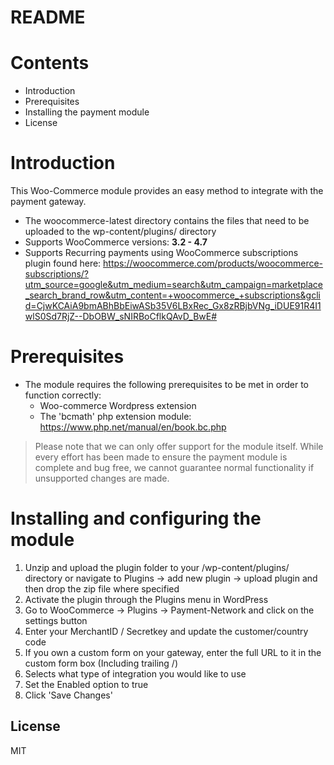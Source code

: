 # README

# Contents

- Introduction
- Prerequisites
- Installing the payment module
- License

# Introduction

This Woo-Commerce module provides an easy method to integrate with the payment gateway.
 - The woocommerce-latest directory contains the files that need to be uploaded to the wp-content/plugins/ directory
 - Supports WooCommerce versions: **3.2 - 4.7**
 - Supports Recurring payments using WooCommerce subscriptions plugin found here: https://woocommerce.com/products/woocommerce-subscriptions/?utm_source=google&utm_medium=search&utm_campaign=marketplace_search_brand_row&utm_content=+woocommerce_+subscriptions&gclid=CjwKCAiA9bmABhBbEiwASb35V6LBxRec_Gx8zRBjbVNg_iDUE91R4I1wlS0Sd7RjZ--DbOBW_sNIRBoCflkQAvD_BwE#

# Prerequisites

- The module requires the following prerequisites to be met in order to function correctly:
    - Woo-commerce Wordpress extension
    - The 'bcmath' php extension module: https://www.php.net/manual/en/book.bc.php

> Please note that we can only offer support for the module itself. While every effort has been made to ensure the payment module is complete and bug free, we cannot guarantee normal functionality if unsupported changes are made.

# Installing and configuring the module

1. Unzip and upload the plugin folder to your /wp-content/plugins/ directory or navigate to Plugins -> add new plugin -> upload plugin and then drop the zip file where specified
2. Activate the plugin through the Plugins menu in WordPress
3. Go to WooCommerce -> Plugins -> Payment-Network and click on the settings button
4. Enter your MerchantID / Secretkey and update the customer/country code
5. If you own a custom form on your gateway, enter the full URL to it in the custom form box (Including trailing /)
6. Selects what type of integration you would like to use
7. Set the Enabled option to true
8. Click 'Save Changes'

License
----
MIT
